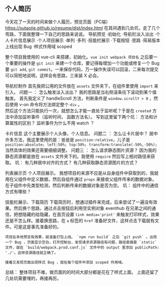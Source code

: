 个人简历
----

今天花了一天的时间来做个人履历，预览页面（PC端）  https://sutaojie.github.io/resume/dist/index.html
在其间遇到几处坑，走了几个弯路，下面我整理一下自己的思路来说说。
导航预览
·初始化
·导航栏淡入淡出
·个人卡片信息展示
·个人项目展示
	·单列
	·多列
·技能栏展示
·下载按钮
	·思路
·简易版本上线出现 Bug
·样式作用域 scoped

整个项目我使用的 vue-cli 来搭建，初始化。`vue init webpack 项目名`
之后要一个重要的操作是 `git init` 来建一个仓库，要记得每增加一个功能或修复一个 Bug 要 `git add`, `git commit`。一来保存代码，万一操作失误可以回滚，二来每次提交可以简短地说明，这样会有思路，三来装 X 必会。


导航栏制作
	首先我把公用的文件放在 `assets` 文件夹下，在组件里使用 `import` 来引入。
问题一 ： 怎么触发淡入淡出？
	我的思路是当右侧滚条往下滚动到某个值触发。
首先我定义了 handleScroll 方法，判断条件是 `window.scrollY > 0` ，然后使用 v-on 命令将方法绑定整个 `div` 。	
然后这个方法只能执行一次，就想怎么才能一直处于监听呢？于是在 `created` 方法中添加监听事件（监听时间， 函数方法名）。
写到这里留下两个坑：
	方法和计算属性的区别？
	监听事件为什么不用 watch ？
	
卡片信息
	这个主要展示个人头像，个人信息。
问题二 ： 怎么让卡片居中？
	居中许多方法，我这里使用的是：爸爸是 `position:relative`，儿子是 `position:absolute; left:50%; top:50%; transform:translate(-50%,-50%);` 当然具体的效果还需要细细调整。
问题三 ： 怎么请求静态图片资源？
	因为我的静态资源都是放在 `assets` 文件夹下的。我使用 `require` 然后写上相对路径来获取。
坑：
	有几种居中对齐的方式？
	有几种获取静态资源图片的方式？
	
列表展示页
	个人项目展示。
我想项目的来源不应是从自身组件中获取到的，我就用在父组件中定义数据，然后自组件通过 `props` 来接收父组件传来的数据对象。在子组件中先类型检测，然后判断传来的数据对象是否为空。
坑：
	组件中的通信方式有哪些？
	
技能栏展示、下载简历
	下载简历时，想通过插件来完成，后来尝试了一遍没有效果。然后换个思路，通过点击按钮后利用空实例对象 eventhub 在兄弟之间的通信，把想隐藏的给隐藏，在首页设置 `link media='print'` 来触发打印样式，效果还是不怎么样。接着换思路，在 `a` 标签的 `href` 准备好文件，这样点击下载就有文件。可是这是事先准备好的。
	
	项目在本地预览有效果，就准备打包上线。 `npm run build` 之后 `git push` 。出现一个 Bug ，页面显示空白，打开控制台，发现请求资源路径有问题，路径直接是 `static` 文件，就在 `build/webpack.prod.conf.js` 文件中的 output 里添加 publicPath: './'。这样资源路径就正确了。
	
	接着又发现页面出现样式 Bug ，就在每个组件中添加 scoped 作用域。
	
	
总结：
	整体项目不难，做页面的的时间大部分都是花在了样式上面。	上面还留了几处坑需要埋的，再接再厉。
	